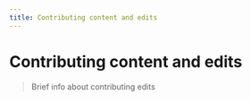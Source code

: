 ```yaml
---
title: Contributing content and edits
---
```


# Contributing content and edits

> Brief info about contributing edits